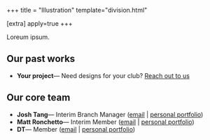 +++
title = "Illustration"
template="division.html"

[extra]
apply=true
+++

Loreum ipsum.

## Our past works
- **Your project**&mdash; Need designs for your club? [Reach out to us](/commissions)

## Our core team
- **Josh Tang**&mdash; Interim Branch Manager ([email](mailto:jtang@inkjar.org) \| [personal portfolio](#))
- **Matt Ronchetto**&mdash; Interim Member ([email](mailto:mronchetto@inkjar.org) \| [personal portfolio](https://doamatto.xyz))
- **DT**&mdash; Member ([email](mailto:lgian@inkjar.org) \| [personal portfolio](#))
